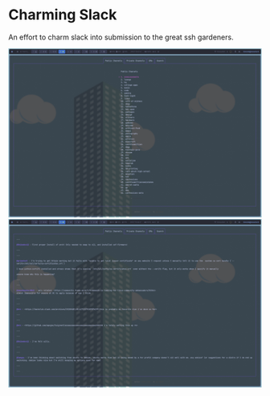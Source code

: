 # Charming Slack

An effort to charm slack into submission to the great ssh gardeners.

![channel view](.github/images/channel-view.png)
![message view](.github/images/message-view.png)